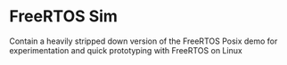 # FreeRTOS Sim

Contain a heavily stripped down version of the FreeRTOS Posix demo for experimentation and quick prototyping with FreeRTOS on Linux

